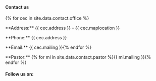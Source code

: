 <div class="contact-info">

  #### Contact us
  <div class="contact-us">{% for cec in site.data.contact.office %}
    <p class="map-marker-icon"> **Address:** {{ cec.address }} - {{ cec.maplocation }} </p>
    <p class="phone-icon"> **Phone:** {{ cec.address }}</p>
    <p class="envelope-o-icon"> **Email:** {{ cec.mailing }}{% endfor %}</p>
    <p class="address-book-o-icon"> **Pastor:** {% for ml in site.data.contact.pastor %}{{ ml.mailing }}{% endfor %}</p>
  </div>

  #### Follow us on:
  <div class="contacts">
    <div class="SocialBox">
      <div><a href="https://www.twitter.com/cecleeds/" target="blank"><i class="twitter-icon"></i></a></div>
      <div><a href="https://www.instagram.com/cecleeds/?hl=en" target="blank"><i class="instagram-icon"></i></a></div>
      <div><a href="https://www.facebook.com/CECLeeds/" target="blank"><i class="facebook-icon"></i></a></div>
      <div><a href="https://www.youtube.com/channel/UCALb0SwFaFdPY2gwOesvb_g" target="blank"><i class="youtube-play-icon"></i></a></div>
      <div><a href="https://www.github.com/cecleeds" target="blank"><i class="github-icon"></i></a></div>
    </div>
  </div>
</div>
